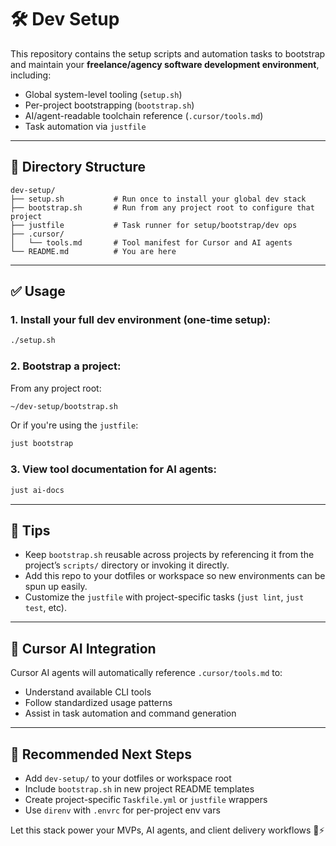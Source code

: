# 🛠️ Dev Setup

This repository contains the setup scripts and automation tasks to bootstrap and maintain your **freelance/agency software development environment**, including:

- Global system-level tooling (`setup.sh`)
- Per-project bootstrapping (`bootstrap.sh`)
- AI/agent-readable toolchain reference (`.cursor/tools.md`)
- Task automation via `justfile`

---

## 📁 Directory Structure

```
dev-setup/
├── setup.sh           # Run once to install your global dev stack
├── bootstrap.sh       # Run from any project root to configure that project
├── justfile           # Task runner for setup/bootstrap/dev ops
├── .cursor/
│   └── tools.md       # Tool manifest for Cursor and AI agents
└── README.md          # You are here
```

---

## ✅ Usage

### 1. Install your full dev environment (one-time setup):
```bash
./setup.sh
```

### 2. Bootstrap a project:
From any project root:
```bash
~/dev-setup/bootstrap.sh
```

Or if you're using the `justfile`:
```bash
just bootstrap
```

### 3. View tool documentation for AI agents:
```bash
just ai-docs
```

---

## 🧠 Tips
- Keep `bootstrap.sh` reusable across projects by referencing it from the project’s `scripts/` directory or invoking it directly.
- Add this repo to your dotfiles or workspace so new environments can be spun up easily.
- Customize the `justfile` with project-specific tasks (`just lint`, `just test`, etc).

---

## 🤖 Cursor AI Integration
Cursor AI agents will automatically reference `.cursor/tools.md` to:
- Understand available CLI tools
- Follow standardized usage patterns
- Assist in task automation and command generation

---

## 🔗 Recommended Next Steps
- Add `dev-setup/` to your dotfiles or workspace root
- Include `bootstrap.sh` in new project README templates
- Create project-specific `Taskfile.yml` or `justfile` wrappers
- Use `direnv` with `.envrc` for per-project env vars

Let this stack power your MVPs, AI agents, and client delivery workflows 💼⚡


